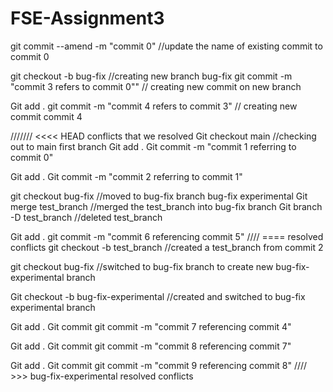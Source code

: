 # FSE-Assignment3


git commit --amend -m "commit 0" //update the name of existing commit to commit 0

git checkout -b bug-fix		//creating new branch bug-fix
git commit -m "commit 3 refers to commit 0"" // creating new commit on new branch

Git add .
git commit -m "commit 4 refers to commit 3" // creating new commit commit 4

/////// <<<< HEAD conflicts that we resolved
Git checkout main //checking out to main first branch
Git add .
Git commit -m "commit 1 referring to commit 0"

Git add .
Git commit -m "commit 2 referring to commit 1"

git checkout bug-fix //moved to bug-fix branch bug-fix experimental
Git merge test_branch //merged the test_branch into bug-fix branch
Git branch -D test_branch //deleted test_branch

Git add .
git commit -m "commit 6 referencing commit 5" 
//// ==== resolved conflicts
git checkout -b test_branch //created a test_branch from commit 2

git checkout bug-fix //switched to bug-fix branch to create new bug-fix-experimental branch

Git checkout -b bug-fix-experimental //created and switched to bug-fix experimental branch

Git add .
Git commit git commit -m "commit 7 referencing commit 4"

Git add .
Git commit git commit -m "commit 8 referencing commit 7"

Git add .
Git commit git commit -m "commit 9 referencing commit 8"
//// >>> bug-fix-experimental resolved conflicts
